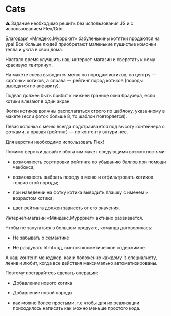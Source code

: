 # Cats

⚠️  Задание необходимо решить без использования JS и с использованием Flex/Grid.

Благодаря «Мяндекс.Муррркет» бабуленькины котятки продаются на ура! Все больше людей приобретают маленькие пушистые комочки тепла и уюта в свои дома.

Настало время улучшить наш интернет-магазин и сверстать к нему красивую «витрину».

На макете слева выводится меню по породам котиков, по центру — карточки котиков, а справа — рейтинг пород котиков (породы выводятся по алфавиту).

Подвал должен быть прибит к нижней границе окна браузера, если котики влезают в один экран.

Фотки котиков должны располагаться строго по шаблону, указанному в макете (если фоток больше 8, то шаблон повторяется).

Левая колонка с меню всегда подстраивается под высоту контейнера с фотками, а правая (рейтинг) — по контенту внтури нее.

Для верстки необходимо использовать Flex!

Помимо верстки давайте обогатим макет следующими возможностями:

- возможность сортировки рейтинга по убыванию баллов при помощи чекбокса;

- возможность выбрать породу в меню и отфильтровать котиков только этой породы;

- при наведении на фотку котика выводить плашку с именем и возрастом котика;

- цвет рейтинга должен зависеть от его значения.

Интернет-магазин «Мяндекс.Муррркет» активно развивается.

Чтобы не запутаться в большом продукте, команда договорилась:

- Не забывать о семантике

- Не раздувать html код, вынося косметическое содержимое

А наш контент-менеджер, как и положенно каждому it-специалисту, ленив и любит, когда все действия максимально автоматизированы.

Поэтому постарайтесь сделать операции:

- Добавление нового котика

- Добавление новой породы

- как можно более простыми, т.е чтобы для их реализации приходилось написать как можно меньше простого кода.
